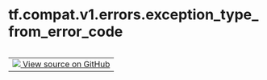 <div itemscope itemtype="http://developers.google.com/ReferenceObject">
<meta itemprop="name" content="tf.compat.v1.errors.exception_type_from_error_code" />
<meta itemprop="path" content="Stable" />
</div>

# tf.compat.v1.errors.exception_type_from_error_code

<!-- Insert buttons and diff -->

<table class="tfo-notebook-buttons tfo-api nocontent" align="left">
<td>
  <a target="_blank" href="https://github.com/tensorflow/tensorflow/blob/r2.2/tensorflow/python/framework/errors_impl.py#L513-L515">
    <img src="https://www.tensorflow.org/images/GitHub-Mark-32px.png" />
    View source on GitHub
  </a>
</td>
</table>





<pre class="devsite-click-to-copy prettyprint lang-py tfo-signature-link">
<code>tf.compat.v1.errors.exception_type_from_error_code(
    error_code
)
</code></pre>



<!-- Placeholder for "Used in" -->
